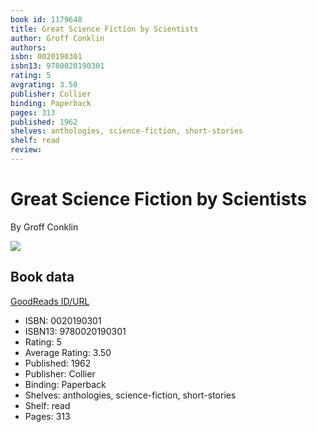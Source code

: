 ```yaml
---
book id: 1179648
title: Great Science Fiction by Scientists
author: Groff Conklin
authors: 
isbn: 0020190301
isbn13: 9780020190301
rating: 5
avgrating: 3.50
publisher: Collier
binding: Paperback
pages: 313
published: 1962
shelves: anthologies, science-fiction, short-stories
shelf: read
review: 
---
```


# Great Science Fiction by Scientists

By Groff Conklin

![](https://i.gr-assets.com/images/S/compressed.photo.goodreads.com/books/1359648944l/1179648.jpg)

## Book data

[GoodReads ID/URL](https://www.goodreads.com/book/show/1179648)

- ISBN: 0020190301
- ISBN13: 9780020190301
- Rating: 5
- Average Rating: 3.50
- Published: 1962
- Publisher: Collier
- Binding: Paperback
- Shelves: anthologies, science-fiction, short-stories
- Shelf: read
- Pages: 313

